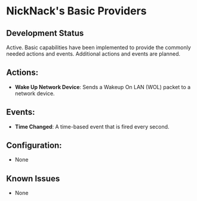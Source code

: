 # NickNack's Basic Providers

## Development Status
Active. Basic capabilities have been implemented to provide the commonly needed actions and events. Additional actions and events are planned.

## Actions:
* **Wake Up Network Device**: Sends a Wakeup On LAN (WOL) packet to a network device.

## Events:
* **Time Changed**: A time-based event that is fired every second.

## Configuration:
* None

## Known Issues
* None
